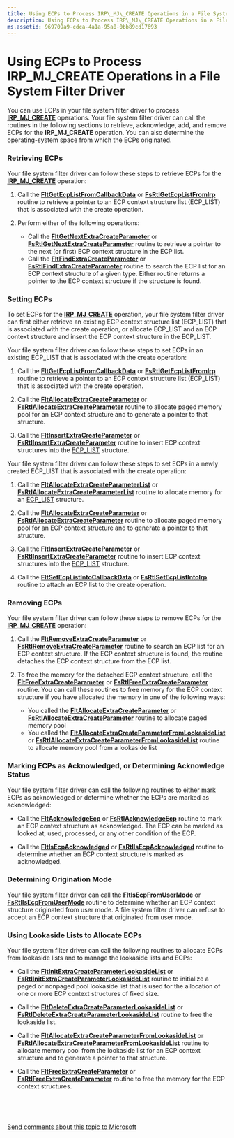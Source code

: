 ```yaml
---
title: Using ECPs to Process IRP\_MJ\_CREATE Operations in a File System Filter Driver
description: Using ECPs to Process IRP\_MJ\_CREATE Operations in a File System Filter Driver
ms.assetid: 969709a9-cdca-4a1a-95a0-0bb89cd17693
---
```


# Using ECPs to Process IRP\_MJ\_CREATE Operations in a File System Filter Driver


You can use ECPs in your file system filter driver to process [**IRP\_MJ\_CREATE**](https://msdn.microsoft.com/library/windows/hardware/ff548630) operations. Your file system filter driver can call the routines in the following sections to retrieve, acknowledge, add, and remove ECPs for the **IRP\_MJ\_CREATE** operation. You can also determine the operating-system space from which the ECPs originated.

### <span id="Retrieving_ECPs"></span><span id="retrieving_ecps"></span><span id="RETRIEVING_ECPS"></span>Retrieving ECPs

Your file system filter driver can follow these steps to retrieve ECPs for the [**IRP\_MJ\_CREATE**](https://msdn.microsoft.com/library/windows/hardware/ff548630) operation:

1.  Call the [**FltGetEcpListFromCallbackData**](https://msdn.microsoft.com/library/windows/hardware/ff543016) or [**FsRtlGetEcpListFromIrp**](https://msdn.microsoft.com/library/windows/hardware/ff546015) routine to retrieve a pointer to an ECP context structure list (ECP\_LIST) that is associated with the create operation.

2.  Perform either of the following operations:
    -   Call the [**FltGetNextExtraCreateParameter**](https://msdn.microsoft.com/library/windows/hardware/ff543104) or [**FsRtlGetNextExtraCreateParameter**](https://msdn.microsoft.com/library/windows/hardware/ff546028) routine to retrieve a pointer to the next (or first) ECP context structure in the ECP list.
    -   Call the [**FltFindExtraCreateParameter**](https://msdn.microsoft.com/library/windows/hardware/ff542094) or [**FsRtlFindExtraCreateParameter**](https://msdn.microsoft.com/library/windows/hardware/ff545968) routine to search the ECP list for an ECP context structure of a given type. Either routine returns a pointer to the ECP context structure if the structure is found.

### <span id="Setting_ECPs"></span><span id="setting_ecps"></span><span id="SETTING_ECPS"></span>Setting ECPs

To set ECPs for the [**IRP\_MJ\_CREATE**](https://msdn.microsoft.com/library/windows/hardware/ff548630) operation, your file system filter driver can first either retrieve an existing ECP context structure list (ECP\_LIST) that is associated with the create operation, or allocate ECP\_LIST and an ECP context structure and insert the ECP context structure in the ECP\_LIST.

Your file system filter driver can follow these steps to set ECPs in an existing ECP\_LIST that is associated with the create operation:

1.  Call the [**FltGetEcpListFromCallbackData**](https://msdn.microsoft.com/library/windows/hardware/ff543016) or [**FsRtlGetEcpListFromIrp**](https://msdn.microsoft.com/library/windows/hardware/ff546015) routine to retrieve a pointer to an ECP context structure list (ECP\_LIST) that is associated with the create operation.

2.  Call the [**FltAllocateExtraCreateParameter**](https://msdn.microsoft.com/library/windows/hardware/ff541728) or [**FsRtlAllocateExtraCreateParameter**](https://msdn.microsoft.com/library/windows/hardware/ff545609) routine to allocate paged memory pool for an ECP context structure and to generate a pointer to that structure.

3.  Call the [**FltInsertExtraCreateParameter**](https://msdn.microsoft.com/library/windows/hardware/ff543305) or [**FsRtlInsertExtraCreateParameter**](https://msdn.microsoft.com/library/windows/hardware/ff546179) routine to insert ECP context structures into the [ECP\_LIST](https://msdn.microsoft.com/library/windows/hardware/ff540148) structure.

Your file system filter driver can follow these steps to set ECPs in a newly created ECP\_LIST that is associated with the create operation:

1.  Call the [**FltAllocateExtraCreateParameterList**](https://msdn.microsoft.com/library/windows/hardware/ff541741) or [**FsRtlAllocateExtraCreateParameterList**](https://msdn.microsoft.com/library/windows/hardware/ff545632) routine to allocate memory for an [ECP\_LIST](https://msdn.microsoft.com/library/windows/hardware/ff540148) structure.

2.  Call the [**FltAllocateExtraCreateParameter**](https://msdn.microsoft.com/library/windows/hardware/ff541728) or [**FsRtlAllocateExtraCreateParameter**](https://msdn.microsoft.com/library/windows/hardware/ff545609) routine to allocate paged memory pool for an ECP context structure and to generate a pointer to that structure.

3.  Call the [**FltInsertExtraCreateParameter**](https://msdn.microsoft.com/library/windows/hardware/ff543305) or [**FsRtlInsertExtraCreateParameter**](https://msdn.microsoft.com/library/windows/hardware/ff546179) routine to insert ECP context structures into the [ECP\_LIST](https://msdn.microsoft.com/library/windows/hardware/ff540148) structure.

4.  Call the [**FltSetEcpListIntoCallbackData**](https://msdn.microsoft.com/library/windows/hardware/ff544510) or [**FsRtlSetEcpListIntoIrp**](https://msdn.microsoft.com/library/windows/hardware/ff547250) routine to attach an ECP list to the create operation.

### <span id="Removing_ECPs"></span><span id="removing_ecps"></span><span id="REMOVING_ECPS"></span>Removing ECPs

Your file system filter driver can follow these steps to remove ECPs for the [**IRP\_MJ\_CREATE**](https://msdn.microsoft.com/library/windows/hardware/ff548630) operation:

1.  Call the [**FltRemoveExtraCreateParameter**](https://msdn.microsoft.com/library/windows/hardware/ff544339) or [**FsRtlRemoveExtraCreateParameter**](https://msdn.microsoft.com/library/windows/hardware/ff547203) routine to search an ECP list for an ECP context structure. If the ECP context structure is found, the routine detaches the ECP context structure from the ECP list.

2.  To free the memory for the detached ECP context structure, call the [**FltFreeExtraCreateParameter**](https://msdn.microsoft.com/library/windows/hardware/ff542957) or [**FsRtlFreeExtraCreateParameter**](https://msdn.microsoft.com/library/windows/hardware/ff545989) routine. You can call these routines to free memory for the ECP context structure if you have allocated the memory in one of the following ways:
    -   You called the [**FltAllocateExtraCreateParameter**](https://msdn.microsoft.com/library/windows/hardware/ff541728) or [**FsRtlAllocateExtraCreateParameter**](https://msdn.microsoft.com/library/windows/hardware/ff545609) routine to allocate paged memory pool
    -   You called the [**FltAllocateExtraCreateParameterFromLookasideList**](https://msdn.microsoft.com/library/windows/hardware/ff541734) or [**FsRtlAllocateExtraCreateParameterFromLookasideList**](https://msdn.microsoft.com/library/windows/hardware/ff545616) routine to allocate memory pool from a lookaside list

### <span id="Marking_ECPs_as_Acknowledged__or_Determining_Acknowledge_Status"></span><span id="marking_ecps_as_acknowledged__or_determining_acknowledge_status"></span><span id="MARKING_ECPS_AS_ACKNOWLEDGED__OR_DETERMINING_ACKNOWLEDGE_STATUS"></span>Marking ECPs as Acknowledged, or Determining Acknowledge Status

Your file system filter driver can call the following routines to either mark ECPs as acknowledged or determine whether the ECPs are marked as acknowledged:

-   Call the [**FltAcknowledgeEcp**](https://msdn.microsoft.com/library/windows/hardware/ff541661) or [**FsRtlAcknowledgeEcp**](https://msdn.microsoft.com/library/windows/hardware/ff545574) routine to mark an ECP context structure as acknowledged. The ECP can be marked as looked at, used, processed, or any other condition of the ECP.

-   Call the [**FltIsEcpAcknowledged**](https://msdn.microsoft.com/library/windows/hardware/ff543321) or [**FsRtlIsEcpAcknowledged**](https://msdn.microsoft.com/library/windows/hardware/ff546808) routine to determine whether an ECP context structure is marked as acknowledged.

### <span id="Determining_Origination_Mode"></span><span id="determining_origination_mode"></span><span id="DETERMINING_ORIGINATION_MODE"></span>Determining Origination Mode

Your file system filter driver can call the [**FltIsEcpFromUserMode**](https://msdn.microsoft.com/library/windows/hardware/ff543325) or [**FsRtlIsEcpFromUserMode**](https://msdn.microsoft.com/library/windows/hardware/ff546813) routine to determine whether an ECP context structure originated from user mode. A file system filter driver can refuse to accept an ECP context structure that originated from user mode.

### <span id="Using_Lookaside_Lists_to_Allocate_ECPs"></span><span id="using_lookaside_lists_to_allocate_ecps"></span><span id="USING_LOOKASIDE_LISTS_TO_ALLOCATE_ECPS"></span>Using Lookaside Lists to Allocate ECPs

Your file system filter driver can call the following routines to allocate ECPs from lookaside lists and to manage the lookaside lists and ECPs:

-   Call the [**FltInitExtraCreateParameterLookasideList**](https://msdn.microsoft.com/library/windows/hardware/ff543261) or [**FsRtlInitExtraCreateParameterLookasideList**](https://msdn.microsoft.com/library/windows/hardware/ff546102) routine to initialize a paged or nonpaged pool lookaside list that is used for the allocation of one or more ECP context structures of fixed size.

-   Call the [**FltDeleteExtraCreateParameterLookasideList**](https://msdn.microsoft.com/library/windows/hardware/ff541973) or [**FsRtlDeleteExtraCreateParameterLookasideList**](https://msdn.microsoft.com/library/windows/hardware/ff545849) routine to free the lookaside list.

-   Call the [**FltAllocateExtraCreateParameterFromLookasideList**](https://msdn.microsoft.com/library/windows/hardware/ff541734) or [**FsRtlAllocateExtraCreateParameterFromLookasideList**](https://msdn.microsoft.com/library/windows/hardware/ff545616) routine to allocate memory pool from the lookaside list for an ECP context structure and to generate a pointer to that structure.

-   Call the [**FltFreeExtraCreateParameter**](https://msdn.microsoft.com/library/windows/hardware/ff542957) or [**FsRtlFreeExtraCreateParameter**](https://msdn.microsoft.com/library/windows/hardware/ff545989) routine to free the memory for the ECP context structures.

 

 

[Send comments about this topic to Microsoft](mailto:wsddocfb@microsoft.com?subject=Documentation%20feedback%20[ifsk\ifsk]:%20Using%20ECPs%20to%20Process%20IRP_MJ_CREATE%20Operations%20in%20a%20File%20System%20Filter%20Driver%20%20RELEASE:%20%285/9/2016%29&body=%0A%0APRIVACY%20STATEMENT%0A%0AWe%20use%20your%20feedback%20to%20improve%20the%20documentation.%20We%20don't%20use%20your%20email%20address%20for%20any%20other%20purpose,%20and%20we'll%20remove%20your%20email%20address%20from%20our%20system%20after%20the%20issue%20that%20you're%20reporting%20is%20fixed.%20While%20we're%20working%20to%20fix%20this%20issue,%20we%20might%20send%20you%20an%20email%20message%20to%20ask%20for%20more%20info.%20Later,%20we%20might%20also%20send%20you%20an%20email%20message%20to%20let%20you%20know%20that%20we've%20addressed%20your%20feedback.%0A%0AFor%20more%20info%20about%20Microsoft's%20privacy%20policy,%20see%20http://privacy.microsoft.com/default.aspx. "Send comments about this topic to Microsoft")




